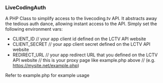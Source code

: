 ### LiveCodingAuth

A PHP Class to simplify access to the livecoding.tv API. It abstracts away the tedious auth dance, allowing instant access to the API. Simply set the following environment vars:

  * CLIENT_ID     // your app client id defined on the LCTV API website
  * CLIENT_SECRET // your app client secret defined on the LCTV API website
  * REDIRECT_URL  // your app  redirect URL that you defined on the LCTV API website
                  //     this is your proxy page like example.php above
                  //     (e.g. https://mysite.net/example.php)

Refer to example.php for example usage
